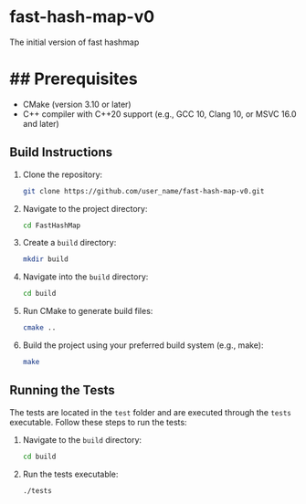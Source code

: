 # fast-hash-map-v0
The initial version of fast hashmap

# ## Prerequisites

- CMake (version 3.10 or later)
- C++ compiler with C++20 support (e.g., GCC 10, Clang 10, or MSVC 16.0 and later)

## Build Instructions

1. Clone the repository:

    ```bash
    git clone https://github.com/user_name/fast-hash-map-v0.git
    ```

2. Navigate to the project directory:

    ```bash
    cd FastHashMap
    ```

3. Create a `build` directory:

    ```bash
    mkdir build
    ```

4. Navigate into the `build` directory:

    ```bash
    cd build
    ```

5. Run CMake to generate build files:

    ```bash
    cmake ..
    ```

6. Build the project using your preferred build system (e.g., make):

    ```bash
    make
    ```

## Running the Tests

The tests are located in the `test` folder and are executed through the `tests` executable. Follow these steps to run the tests:

1. Navigate to the `build` directory:

    ```bash
    cd build
    ```

2. Run the tests executable:

    ```bash
    ./tests
    ```
